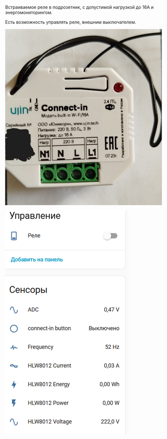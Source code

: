 Встраиваемое реле в подрозетник, с допустимой нагрузкой до 16А и энергомониторингом.

Есть возможность управлять реле, внешним выключателем.

![Connect-in](/connect-in/images/connect_in.jpg)

![Connect-in](/connect-in/images/esp_connect.png)
